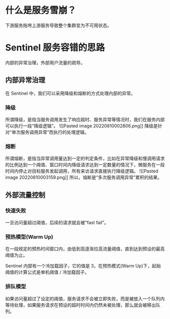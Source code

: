 # 什么是服务雪崩？
下游服务拖垮上游服务导致整个集群变为不可用状态。
# Sentinel 服务容错的思路
内部的异常治理，外部用户流量的疏导。
## 内部异常治理
在 Sentinel 中，我们可以采用降级和熔断的方式处理内部的异常。
### 降级
所谓降级，是指当服务调用发生了响应超时、服务异常等情况时，我们在服务内部可以执行一段“降级逻辑”。
![[Pasted image 20220810002806.png]]
降级是针对“单次服务调用异常”而执行的处理逻辑。
### 熔断
所谓熔断，是指当异常调用量达到一定的判定条件，比如在异常降级和慢调用请求的比例达到一个阈值、窗口时间内降级请求达到一定数量的情况下，微服务在一段时间内停止对目标服务发起调用，所有来访请求直接执行降级逻辑。
![[Pasted image 20220810003159.png]]
所以，熔断是“多次服务调用异常”累积的结果。
## 外部流量控制
### 快速失败
一旦访问量超过阈值，后续的请求就会被“fast fail”。
### 预热模型(Warm Up)
在一段规定的预热时间窗口内，由低到高逐渐拉高流量阈值，直到达到预设的最高阈值为止。

Sentinel 内部有一个冷加载因子，它的值是 3，在预热模式(Warm Up)下，起始阈值的计算公式是单机阈值 / 冷加载因子。
### 排队模型
如果访问量超过了设定的阈值，服务请求不会被立即失败，而是被放入一个队列内等待处理，如果服务请求在预设的超时时间内仍然未被处理，那么就会被移出队列。
